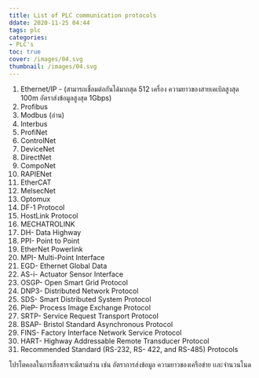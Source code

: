 ```yaml
---
title: List of PLC communication protocols
ddate: 2020-11-25 04:44 
tags: plc
categories:
- PLC's
toc: true
cover: /images/04.svg
thumbnail: /images/04.svg
---
```



1. Ethernet/IP - (สามารถเชื่อมต่อกันได้มากสุด 512 เครื่อง ความยาวของสายเคเบิลสูงสุด
   100m อัตราส่งข้อมูลสูงสุด 1Gbps)
2. Profibus
3. Modbus (อ่าน) 
4. Interbus
5. ProfiNet
6. ControlNet
7. DeviceNet
8. DirectNet
9. CompoNet
10. RAPIENet
11. EtherCAT
12. MelsecNet
13. Optomux
14. DF-1 Protocol
15. HostLink Protocol
16. MECHATROLINK
17. DH- Data Highway
18. PPI- Point to Point
19. EtherNet Powerlink
20. MPI- Multi-Point Interface
21. EGD- Ethernet Global Data
22. AS-i- Actuator Sensor Interface
23. OSGP- Open Smart Grid Protocol
24. DNP3- Distributed Network Protocol
25. SDS- Smart Distributed System Protocol
26. PieP- Process Image Exchange Protocol
27. SRTP- Service Request Transport Protocol
28. BSAP- Bristol Standard Asynchronous Protocol
29. FINS- Factory Interface Network Service Protocol
30. HART- Highway Addressable Remote Transducer Protocol
31. Recommended Standard (RS-232, RS- 422, and RS-485) Protocols

โปรโตคอลในการสื่อสารจะมีสามส่วน เช่น อัตราการส่งข้อมูล ความยาวของเครือข่าย เเละจำนวนโนด